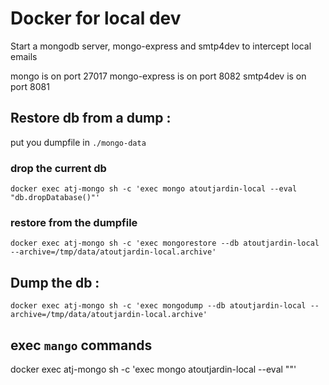 # Docker for local dev

Start a mongodb server, mongo-express and smtp4dev to intercept local emails

mongo is on port 27017
mongo-express is on port 8082
smtp4dev is on port 8081

## Restore db from a dump :

put you dumpfile in `./mongo-data`

### drop the current db
`docker exec atj-mongo sh -c 'exec mongo atoutjardin-local --eval "db.dropDatabase()"'`

### restore from the dumpfile
`docker exec atj-mongo sh -c 'exec mongorestore --db atoutjardin-local --archive=/tmp/data/atoutjardin-local.archive'`


## Dump the db :

`docker exec atj-mongo sh -c 'exec mongodump --db atoutjardin-local --archive=/tmp/data/atoutjardin-local.archive'`

## exec `mango` commands
docker exec atj-mongo sh -c 'exec mongo atoutjardin-local --eval "<my mongo directives>"'
